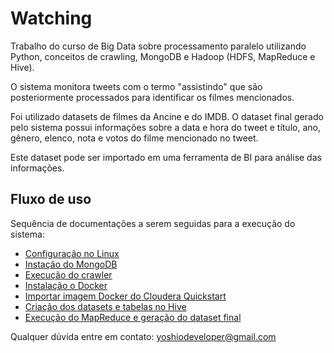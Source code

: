 # Watching

Trabalho do curso de Big Data sobre processamento paralelo utilizando Python, conceitos de crawling, MongoDB e Hadoop (HDFS, MapReduce e Hive).

O sistema monitora tweets com o termo "assistindo" que são posteriormente processados para identificar os filmes mencionados.

Foi utilizado datasets de filmes da Ancine e do IMDB. O dataset final gerado pelo sistema possui informações sobre a data e hora do tweet e título, ano, gênero, elenco, nota e votos do filme mencionado no tweet.

Este dataset pode ser importado em uma ferramenta de BI para análise das informações.

## Fluxo de uso

Sequência de documentações a serem seguidas para a execução do sistema:

- [Configuração no Linux](environment.md)
- [Instação do MongoDB](mongodb.md)
- [Execução do crawler](crawler.md)
- [Instalação o Docker](docker.md)
- [Importar imagem Docker do Cloudera Quickstart](cloudera-quickstart.md)
- [Criação dos datasets e tabelas no Hive](datasets-and-hive.md)
- [Execução do MapReduce e geração do dataset final](mapreduce.md)


Qualquer dúvida entre em contato: yoshiodeveloper@gmail.com
